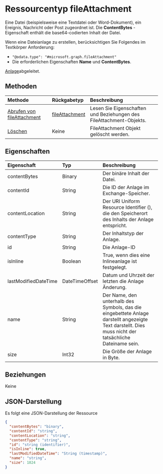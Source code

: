 # <a name="fileattachment-resource-type"></a>Ressourcentyp fileAttachment

Eine Datei (beispielsweise eine Textdatei oder Word-Dokument), ein Ereignis, Nachricht oder Post zugeordnet ist. Die **ContentBytes** -Eigenschaft enthält die base64-codierten Inhalt der Datei.  

Wenn eine Dateianlage zu erstellen, berücksichtigen Sie Folgendes im Textkörper Anforderung:
* `"@odata.type": "#microsoft.graph.fileAttachment"`
* Die erforderlichen Eigenschaften **Name** und **ContentBytes**.

[Anlage](attachment.md)abgeleitet.

## <a name="methods"></a>Methoden

| Methode       | Rückgabetyp  |Beschreibung|
|:---------------|:--------|:----------|
|[Abrufen von fileAttachment](../api/fileattachment_get.md) | [fileAttachment](fileattachment.md) |Lesen Sie Eigenschaften und Beziehungen des FileAttachment-Objekts.|
|[Löschen](../api/attachment_delete.md) | Keine |FileAttachment Objekt gelöscht werden. |


## <a name="properties"></a>Eigenschaften
| Eigenschaft     | Typ   |Beschreibung|
|:---------------|:--------|:----------|
|contentBytes|Binary|Der binäre Inhalt der Datei.|
|contentId|String|Die ID der Anlage im Exchange-Speicher.|
|contentLocation|String|Der URI Uniform Resource Identifier (), die den Speicherort des Inhalts der Anlage entspricht.|
|contentType|String|Der Inhaltstyp der Anlage.|
|id|String|Die Anlage-ID|
|isInline|Boolean|True, wenn dies eine Inlineanlage ist festgelegt.|
|lastModifiedDateTime|DateTimeOffset|Datum und Uhrzeit der letzten die Anlage Änderung.|
|name|String|Der Name, den unterhalb des Symbols, das die eingebettete Anlage darstellt angezeigte Text darstellt. Dies muss nicht der tatsächliche Dateiname sein.|
|size|Int32|Die Größe der Anlage in Byte.|

## <a name="relationships"></a>Beziehungen
Keine


## <a name="json-representation"></a>JSON-Darstellung

Es folgt eine JSON-Darstellung der Ressource

<!-- {
  "blockType": "resource",
  "optionalProperties": [

  ],
  "@odata.type": "microsoft.graph.fileAttachment"
}-->

```json
{
  "contentBytes": "binary",
  "contentId": "string",
  "contentLocation": "string",
  "contentType": "string",
  "id": "string (identifier)",
  "isInline": true,
  "lastModifiedDateTime": "String (timestamp)",
  "name": "string",
  "size": 1024
}

```

<!-- uuid: 8fcb5dbc-d5aa-4681-8e31-b001d5168d79
2015-10-25 14:57:30 UTC -->
<!-- {
  "type": "#page.annotation",
  "description": "fileAttachment resource",
  "keywords": "",
  "section": "documentation",
  "tocPath": ""
}-->
